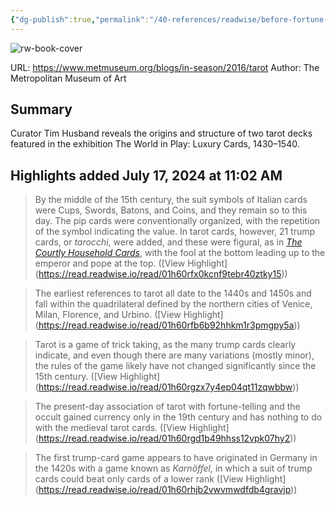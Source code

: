 ```yaml
---
{"dg-publish":true,"permalink":"/40-references/readwise/before-fortune-telling-the-history-and-structure-of-tarot-cards/","tags":["rw/articles"]}
---
```


![rw-book-cover](http://www.metmuseum.org/-/media/images/blogs/in-season/2016/world-in-play/post-6/queen-of-swords.jpg?sc_lang=en)
  
URL: https://www.metmuseum.org/blogs/in-season/2016/tarot
Author: The Metropolitan Museum of Art

## Summary

Curator Tim Husband reveals the origins and structure of two tarot decks featured in the exhibition The World in Play: Luxury Cards, 1430–1540.

## Highlights added July 17, 2024 at 11:02 AM
>By the middle of the 15th century, the suit symbols of Italian cards were Cups, Swords, Batons, and Coins, and they remain so to this day. The pip cards were conventionally organized, with the repetition of the symbol indicating the value. In tarot cards, however, 21 trump cards, or *tarocchi*, were added, and these were figural, as in *[The Courtly Household Cards](https://www.metmuseum.org/blogs/in-season/2016/hunt-and-house)*, with the fool at the bottom leading up to the emperor and pope at the top. ([View Highlight] (https://read.readwise.io/read/01h60rfx0kcnf9tebr40ztky15))


>The earliest references to tarot all date to the 1440s and 1450s and fall within the quadrilateral defined by the northern cities of Venice, Milan, Florence, and Urbino. ([View Highlight] (https://read.readwise.io/read/01h60rfb6b92hhkm1r3pmgpy5a))


>Tarot is a game of trick taking, as the many trump cards clearly indicate, and even though there are many variations (mostly minor), the rules of the game likely have not changed significantly since the 15th century. ([View Highlight] (https://read.readwise.io/read/01h60rgzx7y4ep04qt11zqwbbw))


>The present-day association of tarot with fortune-telling and the occult gained currency only in the 19th century and has nothing to do with the medieval tarot cards. ([View Highlight] (https://read.readwise.io/read/01h60rgd1b49hhss12vpk07hy2))


>The first trump-card game appears to have originated in Germany in the 1420s with a game known as *Karnöffel,* in which a suit of trump cards could beat only cards of a lower rank ([View Highlight] (https://read.readwise.io/read/01h60rhjb2vwvmwdfdb4gravjp))


